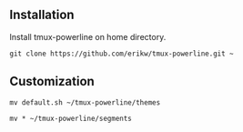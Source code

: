 ## Installation
Install tmux-powerline on home directory.
```
git clone https://github.com/erikw/tmux-powerline.git ~
```

## Customization
```
mv default.sh ~/tmux-powerline/themes
```
```
mv * ~/tmux-powerline/segments
```

